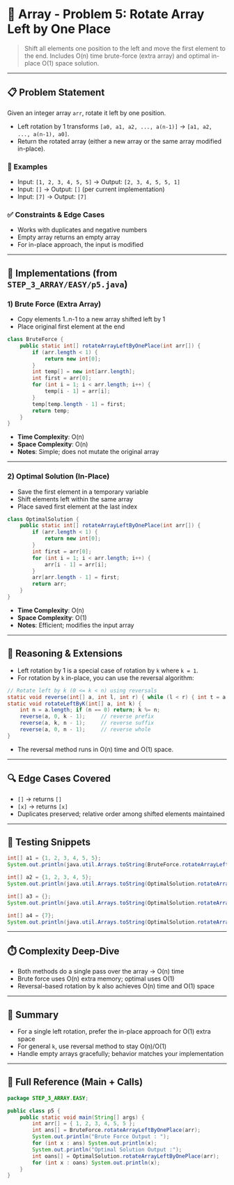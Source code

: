 # 🚀 Array - Problem 5: Rotate Array Left by One Place

> Shift all elements one position to the left and move the first element to the end. Includes O(n) time brute-force (extra array) and optimal in-place O(1) space solution.

---

## 📋 Problem Statement
Given an integer array `arr`, rotate it left by one position.

- Left rotation by 1 transforms `[a0, a1, a2, ..., a(n-1)]` → `[a1, a2, ..., a(n-1), a0]`.
- Return the rotated array (either a new array or the same array modified in-place).

### 🧩 Examples
- Input: `[1, 2, 3, 4, 5, 5]` → Output: `[2, 3, 4, 5, 5, 1]`
- Input: `[]` → Output: `[]` (per current implementation)
- Input: `[7]` → Output: `[7]`

### ✅ Constraints & Edge Cases
- Works with duplicates and negative numbers
- Empty array returns an empty array
- For in-place approach, the input is modified

---

## 🔧 Implementations (from `STEP_3_ARRAY/EASY/p5.java`)

### 1) Brute Force (Extra Array)
- Copy elements 1..n-1 to a new array shifted left by 1
- Place original first element at the end

```java
class BruteForce {
    public static int[] rotateArrayLeftByOnePlace(int arr[]) {
        if (arr.length < 1) {
            return new int[0];
        }
        int temp[] = new int[arr.length];
        int first = arr[0];
        for (int i = 1; i < arr.length; i++) {
            temp[i - 1] = arr[i];
        }
        temp[temp.length - 1] = first;
        return temp;
    }
}
```

- **Time Complexity**: O(n)
- **Space Complexity**: O(n)
- **Notes**: Simple; does not mutate the original array

---

### 2) Optimal Solution (In-Place)
- Save the first element in a temporary variable
- Shift elements left within the same array
- Place saved first element at the last index

```java
class OptimalSolution {
    public static int[] rotateArrayLeftByOnePlace(int arr[]) {
        if (arr.length < 1) {
            return new int[0];
        }
        int first = arr[0];
        for (int i = 1; i < arr.length; i++) {
            arr[i - 1] = arr[i];
        }
        arr[arr.length - 1] = first;
        return arr;
    }
}
```

- **Time Complexity**: O(n)
- **Space Complexity**: O(1)
- **Notes**: Efficient; modifies the input array

---

## 🧠 Reasoning & Extensions
- Left rotation by 1 is a special case of rotation by `k` where `k = 1`.
- For rotation by `k` in-place, you can use the reversal algorithm:

```java
// Rotate left by k (0 <= k < n) using reversals
static void reverse(int[] a, int l, int r) { while (l < r) { int t = a[l]; a[l++] = a[r]; a[r--] = t; } }
static void rotateLeftByK(int[] a, int k) {
    int n = a.length; if (n == 0) return; k %= n;
    reverse(a, 0, k - 1);     // reverse prefix
    reverse(a, k, n - 1);     // reverse suffix
    reverse(a, 0, n - 1);     // reverse whole
}
```

- The reversal method runs in O(n) time and O(1) space.

---

## 🔍 Edge Cases Covered
- `[]` → returns `[]`
- `[x]` → returns `[x]`
- Duplicates preserved; relative order among shifted elements maintained

---

## 🧪 Testing Snippets

```java
int[] a1 = {1, 2, 3, 4, 5, 5};
System.out.println(java.util.Arrays.toString(BruteForce.rotateArrayLeftByOnePlace(a1))); // [2, 3, 4, 5, 5, 1]

int[] a2 = {1, 2, 3, 4, 5};
System.out.println(java.util.Arrays.toString(OptimalSolution.rotateArrayLeftByOnePlace(a2))); // [2, 3, 4, 5, 1]

int[] a3 = {};
System.out.println(java.util.Arrays.toString(OptimalSolution.rotateArrayLeftByOnePlace(a3))); // []

int[] a4 = {7};
System.out.println(java.util.Arrays.toString(OptimalSolution.rotateArrayLeftByOnePlace(a4))); // [7]
```

---

## ⏱️ Complexity Deep-Dive
- Both methods do a single pass over the array → O(n) time
- Brute force uses O(n) extra memory; optimal uses O(1)
- Reversal-based rotation by k also achieves O(n) time and O(1) space

---

## 🧭 Summary
- For a single left rotation, prefer the in-place approach for O(1) extra space
- For general `k`, use reversal method to stay O(n)/O(1)
- Handle empty arrays gracefully; behavior matches your implementation

---

## 📎 Full Reference (Main + Calls)

```java
package STEP_3_ARRAY.EASY;

public class p5 {
    public static void main(String[] args) {
        int arr[] = { 1, 2, 3, 4, 5, 5 };
        int ans[] = BruteForce.rotateArrayLeftByOnePlace(arr);
        System.out.println("Brute Force Output : ");
        for (int x : ans) System.out.println(x);
        System.out.println("Optimal Solution Output :");
        int oans[] = OptimalSolution.rotateArrayLeftByOnePlace(arr);
        for (int x : oans) System.out.println(x);
    }
}
```
